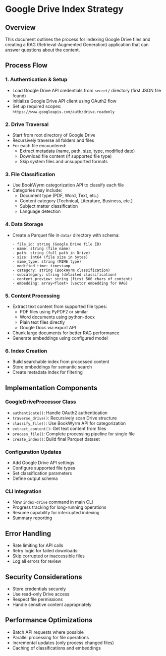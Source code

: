 # Google Drive Index Strategy

## Overview

This document outlines the process for indexing Google Drive files and creating a RAG (Retrieval-Augmented Generation) application that can answer questions about the content.

## Process Flow

### 1. Authentication & Setup

- Load Google Drive API credentials from `secret/` directory (first JSON file found)
- Initialize Google Drive API client using OAuth2 flow
- Set up required scopes: `https://www.googleapis.com/auth/drive.readonly`

### 2. Drive Traversal

- Start from root directory of Google Drive
- Recursively traverse all folders and files
- For each file encountered:
  - Extract metadata (name, path, size, type, modified date)
  - Download file content (if supported file type)
  - Skip system files and unsupported formats

### 3. File Classification

- Use BookWyrm categorization API to classify each file
- Categories may include:
  - Document type (PDF, Word, Text, etc.)
  - Content category (Technical, Literature, Business, etc.)
  - Subject matter classification
  - Language detection

### 4. Data Storage

- Create a Parquet file in `data/` directory with schema:
  ```
  - file_id: string (Google Drive file ID)
  - name: string (file name)
  - path: string (full path in Drive)
  - size: int64 (file size in bytes)
  - mime_type: string (MIME type)
  - modified_time: timestamp
  - category: string (BookWyrm classification)
  - subcategory: string (detailed classification)
  - content_preview: string (first 500 chars of content)
  - embedding: array<float> (vector embedding for RAG)
  ```

### 5. Content Processing

- Extract text content from supported file types:
  - PDF files using PyPDF2 or similar
  - Word documents using python-docx
  - Plain text files directly
  - Google Docs via export API
- Chunk large documents for better RAG performance
- Generate embeddings using configured model

### 6. Index Creation

- Build searchable index from processed content
- Store embeddings for semantic search
- Create metadata index for filtering

## Implementation Components

### GoogleDriveProcessor Class

- `authenticate()`: Handle OAuth2 authentication
- `traverse_drive()`: Recursively scan Drive structure
- `classify_file()`: Use BookWyrm API for categorization
- `extract_content()`: Get text content from files
- `process_file()`: Complete processing pipeline for single file
- `create_index()`: Build final Parquet dataset

### Configuration Updates

- Add Google Drive API settings
- Configure supported file types
- Set classification parameters
- Define output schema

### CLI Integration

- New `index-drive` command in main CLI
- Progress tracking for long-running operations
- Resume capability for interrupted indexing
- Summary reporting

## Error Handling

- Rate limiting for API calls
- Retry logic for failed downloads
- Skip corrupted or inaccessible files
- Log all errors for review

## Security Considerations

- Store credentials securely
- Use read-only Drive access
- Respect file permissions
- Handle sensitive content appropriately

## Performance Optimizations

- Batch API requests where possible
- Parallel processing for file operations
- Incremental updates (only process changed files)
- Caching of classifications and embeddings

